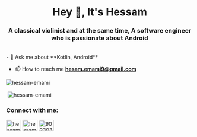 <h1 align="center">Hey 👋, It's Hessam</h1>
<h3 align="center">A classical violinist and at the same time, A software engineer who is passionate about Android</h3>
</br>
- 💬 Ask me about **Kotlin, Android**

- 📫 How to reach me **hesam.emami9@gmail.com**


<p><img align="left" src="https://github-readme-stats.vercel.app/api/top-langs?username=hessam-emami&show_icons=true&locale=en&layout=compact" alt="hessam-emami" /></p>
</br>
<p>&nbsp;<img align="center" src="https://github-readme-stats.vercel.app/api?username=hessam-emami&show_icons=true&locale=en" alt="hessam-emami" /></p>

<h3 align="left">Connect with me:</h3>
<p align="left">
<a href="https://twitter.com/hessamcodes" target="blank"><img align="center" src="https://cdn.jsdelivr.net/npm/simple-icons@3.0.1/icons/twitter.svg" alt="hessamcodes" height="30" width="40" /></a>
<a href="https://linkedin.com/in/hessam-emami" target="blank"><img align="center" src="https://cdn.jsdelivr.net/npm/simple-icons@3.0.1/icons/linkedin.svg" alt="hessam-emami" height="30" width="40" /></a>
<a href="https://stackoverflow.com/users/9023032" target="blank"><img align="center" src="https://cdn.jsdelivr.net/npm/simple-icons@3.0.1/icons/stackoverflow.svg" alt="9023032" height="30" width="40" /></a>
</p>
